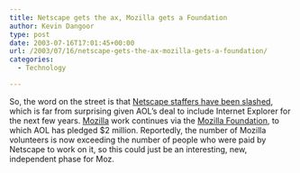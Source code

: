 ```yaml
---
title: Netscape gets the ax, Mozilla gets a Foundation
author: Kevin Dangoor
type: post
date: 2003-07-16T17:01:45+00:00
url: /2003/07/16/netscape-gets-the-ax-mozilla-gets-a-foundation/
categories:
  - Technology

---
```

So, the word on the street is that [Netscape staffers have been slashed][1], which is far from surprising given AOL&#8217;s deal to include Internet Explorer for the next few years. [Mozilla][2] work continues via the [Mozilla Foundation][3], to which AOL has pledged $2 million. Reportedly, the number of Mozilla volunteers is now exceeding the number of people who were paid by Netscape to work on it, so this could just be an interesting, new, independent phase for Moz.

 [1]: http://www.mozillazine.org/talkback.html?article=3422
 [2]: http://www.mozilla.org/ "mozilla.org"
 [3]: http://www.mozillafoundation.org/press/mozilla-foundation.html